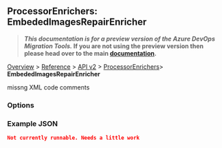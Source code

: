 ## ProcessorEnrichers: EmbededImagesRepairEnricher

>**_This documentation is for a preview version of the Azure DevOps Migration Tools._ If you are not using the preview version then please head over to the main [documentation](https://nkdagility.github.io/azure-devops-migration-tools).**

[Overview](../../../index.md) > [Reference](../../index.md) > [API v2](../index.md) > [ProcessorEnrichers](index.md)> **EmbededImagesRepairEnricher**

missng XML code comments

### Options

<Options>

### Example JSON

```JSON
Not currently runnable. Needs a little work
```